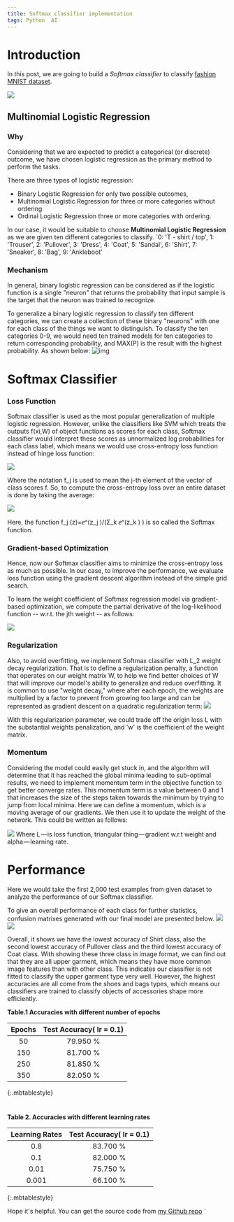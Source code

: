 ```yaml
---
title: Softmax classifier implementation
tags: Python  AI
---
```


# **Introduction**
In this post, we are going to build a *Softmax classifier* to classify [fashion MNIST dataset](https://github.com/zalandoresearch/fashion-mnist). 

![](/img/fashion.png)

## **Multinomial Logistic Regression**
### **Why**

Considering that we are expected to predict a categorical (or discrete) outcome,  we have chosen logistic regression as the primary method to perform the tasks.

There are three types of logistic regression:
* Binary Logistic Regression for only two possible outcomes, 
* Multinomial Logistic Regression for three or more categories without ordering 
* Ordinal Logistic Regression three or more categories with ordering. 

In our case, it would be suitable to choose **Multinomial Logistic Regression** as we are given ten different categories to classify.
`0: 'T - shirt / top', 1: 'Trouser', 2: 'Pullover', 3: 'Dress', 4: 'Coat', 5: 'Sandal', 6: 'Shirt', 7: 'Sneaker', 8: 'Bag', 9: 'Ankleboot'

###  **Mechanism**
In general, binary logistic regression can be considered as if the logistic function is a single "neuron" that returns the probability that input sample is the target that the neuron was trained to recognize.  

To generalize a binary logistic regression to classify ten different categories, we can create a collection of these binary "neurons" with one for each class of the things we want to distinguish.  To classify the ten categories 0-9, we would need ten trained models for ten categories to return corresponding probability, and MAX(P) is the result with the highest probability. As shown below:
![img](/img/mlr.png)

# **Softmax Classifier**
### Loss Function
Softmax classifier is used as the most popular generalization of multiple logistic regression. However, unlike the classifiers like SVM which treats the outputs f(xi,W) of object functions as scores for each class,  Softmax classifier would interpret these scores as unnormalized log probabilities for each class label, which means we would use cross-entropy loss function instead of hinge loss function:

![](/img/formula1.png)

Where the notation f_j is used to mean the j-th element of the vector of class scores f. 
So, to compute the cross-entropy loss over an entire dataset is done by taking the average:

![](/img/formula2.png)

Here, the function f_j (z)=ⅇ^(z_j )/(Σ_k ⅇ^(z_k ) ) is so called the Softmax function.
### **Gradient-based Optimization**
Hence, now our Softmax classifier aims to minimize the cross-entropy loss as much as possible. In our case, to improve the performance, we evaluate loss function using the gradient descent algorithm instead of the simple grid search.

To learn the weight coefficient of Softmax regression model via gradient-based optimization, we compute the partial derivative of the log-likelihood function -- w.r.t. the jth weight -- as follows:

![](/img/formula3.png)

### **Regularization**
Also, to avoid overfitting, we implement Softmax classifier with L_2 weight decay regularization. That is to define a regularization penalty, a function that operates on our weight matrix W, to help we find better choices of W that will improve our model's ability to generalize and reduce overfitting. It is common to use "weight decay," where after each epoch, the weights are multiplied by a factor to prevent from growing too large and can be represented as gradient descent on a quadratic regularization term:
![](/img/formula4.png)

With this regularization parameter, we could trade off the origin loss L with the substantial weights penalization, and 'w' is the coefficient of the weight matrix.

### **Momentum**
Considering the model could easily get stuck in, and the algorithm will determine that it has reached the global minima leading to sub-optimal results, we need to implement momentum term in the objective function to get better converge rates. This momentum term is a value between 0 and 1 that increases the size of the steps taken towards the minimum by trying to jump from local minima. Here we can define a momentum, which is a moving average of our gradients. We then use it to update the weight of the network. This could be written as follows:

![](/img/formula5.png)
Where L — is loss function, triangular thing — gradient w.r.t weight and alpha — learning rate.

# **Performance**
Here we would take the first 2,000 test examples from given dataset to analyze the performance of our Softmax classifier. 

To give an overall performance of each class for further statistics, confusion matrixes generated with our final model are presented below.
![](/img/cnf1.png)
![](/img/cnf2.png)

Overall, it shows we have the lowest accuracy of Shirt class, also the second lowest accuracy of Pullover class and the third lowest accuracy of Coat class. With showing these three class in image format, we can find out that they are all upper garment, which means they have more common image features than with other class. This indicates our classifier is not fitted to classify the upper garment type very well.
However, the highest accuracies are all come from the shoes and bags types, which means our classifiers are trained to classify objects of accessories shape more efficiently. 

**Table.1 Accuracies with different number of epochs**

|Epochs     |Test Accuracy( lr = 0.1)    |
|:---:|:------:|
|    50    |  79.950 %    |
|     150   |  81.700 %    |
|     250   |  81.850 %    |
|      350  |  82.050 %    |
{:.mbtablestyle}
#    

**Table 2. Accuracies with different learning rates**

|Learning Rates     |Test Accuracy( lr = 0.1)    |
|:---:|:--------:|
|    0.8    | 83.700 %    |
|     0.1   |  82.000 %    |
|     0.01   |  75.750 % |
|      0.001  | 66.100 %    |
{:.mbtablestyle}

Hope it's helpful. You can get the source code from [my Github repo](https://github.com/SallyKAN/Softmax-Classifier/)
`